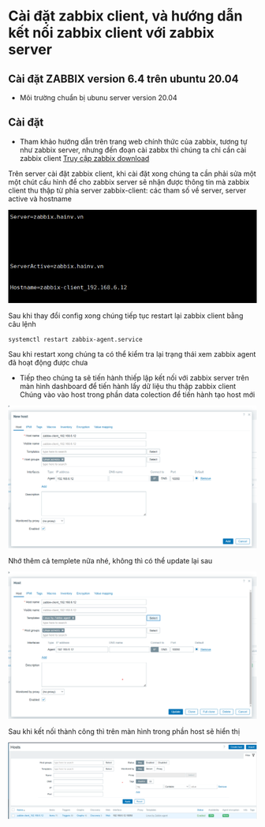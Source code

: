 #  Cài đặt zabbix client, và hướng dẫn kết nối zabbix client với zabbix server  
## Cài đặt ZABBIX version 6.4 trên ubuntu 20.04
- Môi trường
  chuẩn bị ubunu server version 20.04
## Cài đặt
- Tham khảo hướng dẫn trên trang web chính thức của zabbix, tương tự như zabbix server, nhưng đến đoạn cài zabbx thì chúng ta chỉ cần cài zabbix client
[Truy cập zabbix download](https://www.zabbix.com/download?zabbix=6.4&os_distribution=ubuntu&os_version=20.04&components=server_frontend_agent&db=mysql&ws=apache)

Trên server cài đặt zabbix client, khi cài đặt xong chúng ta cần phải sửa một một chút cấu hình để cho zabbix server sẽ nhận được thông tin mà zabbix client thu thập từ phía server zabbix-client: các tham số về server, server active và hostname

![Hình 1](https://github.com/haituan1703/Install_zabbix_draw_granfana_charts_from_zabbix_telegram_notifications/blob/main/docs/image/zabbix_client_1.png?raw=true)  

Sau khi thay đổi config xong chúng tiếp tục restart lại zabbix client bằng câu lệnh 

```bash
systemctl restart zabbix-agent.service
```
Sau khi restart xong chúng ta có thể kiểm tra lại trạng thái xem zabbix agent đã hoạt động được chưa
- Tiếp theo chúng ta sẽ tiến hành thiếp lập kết nối với zabbix server trên màn hình dashboard để tiến hành lấy dữ liệu thu thập zabbix client
Chúng vào vào host trong phần data colection để tiến hành tạo host mới

![Hình 2](https://github.com/haituan1703/Install_zabbix_draw_granfana_charts_from_zabbix_telegram_notifications/blob/main/docs/image/zabbix-client_2.png?raw=true)    

Nhớ thêm cả templete nữa nhé, không thì có thể update lại sau 

![Hình 3](https://github.com/haituan1703/Install_zabbix_draw_granfana_charts_from_zabbix_telegram_notifications/blob/main/docs/image/zabbix-client_3.png?raw=true)  

Sau khi kết nối thành công thì trên màn hình trong phần host sẽ hiển thị  

![Hình 4](https://github.com/haituan1703/Install_zabbix_draw_granfana_charts_from_zabbix_telegram_notifications/blob/main/docs/image/zabbix-client_4.png?raw=true)

